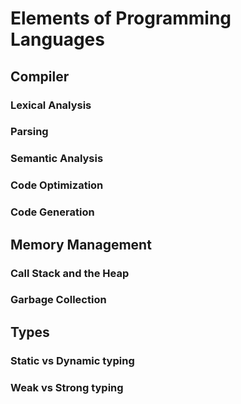# Elements of Programming Languages

## Compiler

### Lexical Analysis

### Parsing

### Semantic Analysis

### Code Optimization

### Code Generation

## Memory Management

### Call Stack and the Heap

### Garbage Collection

## Types

### Static vs Dynamic typing

### Weak vs Strong typing
